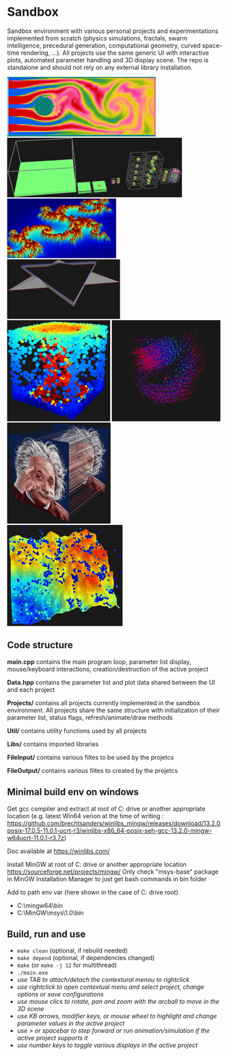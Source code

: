 # Sandbox
Sandbox environment with various personal projects and experimentations implemented from scratch (physics simulations, fractals, swarm intelligence, precedural generation, computational geometry, curved space-time rendering, ...). All projects use the same generic UI with interactive plots, automated parameter handling and 3D display scene. The repo is standalone and should not rely on any external library installation.

![Screenshot](Docs/Anim_CFD.gif)
![Screenshot](Docs/Anim_MarkovVoxProcGen.gif)\
![Screenshot](Docs/Anim_FraclElevMapZoom.gif)
![Screenshot](Docs/Anim_FractCurvDev.gif)\
![Screenshot](Docs/Anim_ParticleCollisionConvectionSystem.gif)
![Screenshot](Docs/Anim_ReynoldsBoids.gif)\
![Screenshot](Docs/Anim_AlbertSpaceTimeCurvature.gif)
![Screenshot](Docs/Anim_TerrainErosion.gif)

## Code structure

**main.cpp** contains the main program loop, parameter list display, mouse/keyboard interactions, creation/destruction of the active project

**Data.hpp** contains the parameter list and plot data shared between the UI and each project

**Projects/** contains all projects currently implemented in the sandbox environment. All projects share the same structure with initialization of their parameter list, status flags, refresh/animate/draw methods

**Util/** contains utility functions used by all projects

**Libs/** contains imported libraries

**FileInput/** contains various filtes to be used by the projetcs

**FileOutput/** contains various filtes to created by the projetcs

## Minimal build env on windows
Get gcc compiler and extract at root of C: drive or another appropriate location (e.g. latest Win64 verion at the time of writing : https://github.com/brechtsanders/winlibs_mingw/releases/download/13.2.0posix-17.0.5-11.0.1-ucrt-r3/winlibs-x86_64-posix-seh-gcc-13.2.0-mingw-w64ucrt-11.0.1-r3.7z)

Doc available at  https://winlibs.com/

Install MinGW at root of C: drive or another appropriate location
https://sourceforge.net/projects/mingw/
Only check "msys-base" package in MinGW Installation Manager to just get bash commands in bin folder

Add to path env var (here shown in the case of C: drive root)
- C:\mingw64\bin
- C:\MinGW\msys\1.0\bin

## Build, run and use
- `make clean` (optional, if rebuild needed)
- `make depend` (optional, if dependencies changed)
- `make` (or `make -j 12` for multithread)
- `./main.exe`
- *use TAB to attach/detach the contextural menou to rightclick*
- *use rightclick to open contextual menu and select project, change options or save configurations*
- *use mouse clics to rotate, pan and zoom with the arcball to move in the 3D scene*
- *use KB arrows, modifier keys, or mouse wheel to highlight and change parameter values in the active project*
- *use > or spacebar to step forward or run animation/simulation if the active project supports it*
- *use number keys to toggle various displays in the active project*
